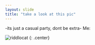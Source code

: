 ```yaml
---
layout: slide
title: "take a look at this pic"
---
```


-its just a casual party, dont be extra- Me:

![riddlocat](https://octodex.github.com/images/riddlocat.png)
{: .center}
